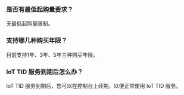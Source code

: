 ### 是否有最低起购量要求？
无最低起购量限制。

### 支持哪几种购买年限？
目前支持1年、3年、5年三种购买年限。


### IoT TID 服务到期后怎么办？
IoT TID 服务到期后，您可以在控制台上续期，以便正常使用 IoT TID 服务。

